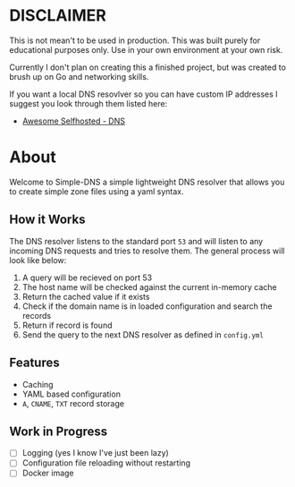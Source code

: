 # DISCLAIMER

This is not mean't to be used in production. This was built purely for educational purposes only. Use in your own environment at your own risk.

Currently I don't plan on creating this a finished project, but was created to brush up on Go and networking skills.

If you want a local DNS resovlver so you can have custom IP addresses I suggest you look through them listed here:

- [Awesome Selfhosted - DNS](https://github.com/awesome-selfhosted/awesome-selfhosted?tab=readme-ov-file#dns)

# About

Welcome to Simple-DNS a simple lightweight DNS resolver that allows you to create simple zone files using a yaml syntax.

## How it Works

The DNS resolver listens to the standard port `53` and will listen to any incoming DNS requests and tries to resolve them. The general process will look like below:

1. A query will be recieved on port 53
2. The host name will be checked against the current in-memory cache
3. Return the cached value if it exists
4. Check if the domain name is in loaded configuration and search the records
5. Return if record is found
6. Send the query to the next DNS resolver as defined in `config.yml`

## Features

- Caching
- YAML based configuration
- `A`, `CNAME`, `TXT` record storage

## Work in Progress

- [ ] Logging (yes I know I've just been lazy)
- [ ] Configuration file reloading without restarting
- [ ] Docker image
